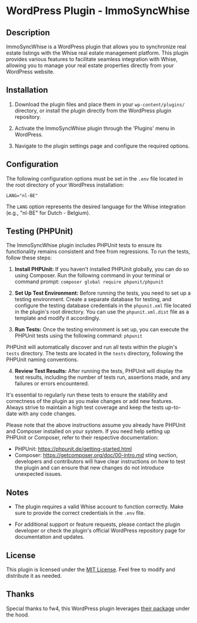 # WordPress Plugin - ImmoSyncWhise

## Description

ImmoSyncWhise is a WordPress plugin that allows you to synchronize real estate listings with the Whise real estate management platform. This plugin provides various features to facilitate seamless integration with Whise, allowing you to manage your real estate properties directly from your WordPress website.

## Installation

1. Download the plugin files and place them in your `wp-content/plugins/` directory, or install the plugin directly from the WordPress plugin repository.

2. Activate the ImmoSyncWhise plugin through the 'Plugins' menu in WordPress.

3. Navigate to the plugin settings page and configure the required options.

## Configuration

The following configuration options must be set in the `.env` file located in the root directory of your WordPress installation:

```
LANG="nl-BE"
```

The `LANG` option represents the desired language for the Whise integration (e.g., "nl-BE" for Dutch - Belgium).

## Testing (PHPUnit)

The ImmoSyncWhise plugin includes PHPUnit tests to ensure its functionality remains consistent and free from regressions. To run the tests, follow these steps:

1. **Install PHPUnit:** If you haven't installed PHPUnit globally, you can do so using Composer. Run the following command in your terminal or command prompt:
`composer global require phpunit/phpunit`

2. **Set Up Test Environment:** Before running the tests, you need to set up a testing environment. Create a separate database for testing, and configure the testing database credentials in the `phpunit.xml` file located in the plugin's root directory. You can use the `phpunit.xml.dist` file as a template and modify it accordingly.

3. **Run Tests:** Once the testing environment is set up, you can execute the PHPUnit tests using the following command:
`phpunit`


PHPUnit will automatically discover and run all tests within the plugin's `tests` directory. The tests are located in the `tests` directory, following the PHPUnit naming conventions.

4. **Review Test Results:** After running the tests, PHPUnit will display the test results, including the number of tests run, assertions made, and any failures or errors encountered.

It's essential to regularly run these tests to ensure the stability and correctness of the plugin as you make changes or add new features. Always strive to maintain a high test coverage and keep the tests up-to-date with any code changes.

Please note that the above instructions assume you already have PHPUnit and Composer installed on your system. If you need help setting up PHPUnit or Composer, refer to their respective documentation:

- PHPUnit: https://phpunit.de/getting-started.html
- Composer: https://getcomposer.org/doc/00-intro.md
sting section, developers and contributors will have clear instructions on how to test the plugin and can ensure that new changes do not introduce unexpected issues.

## Notes

- The plugin requires a valid Whise account to function correctly. Make sure to provide the correct credentials in the `.env` file.

- For additional support or feature requests, please contact the plugin developer or check the plugin's official WordPress repository page for documentation and updates.

## License

This plugin is licensed under the [MIT License](LICENSE). Feel free to modify and distribute it as needed.

## Thanks

Special thanks to fw4, this WordPress plugin leverages [their package](https://github.com/fw4-bvba/whise-api) under the hood.
